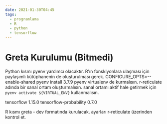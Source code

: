 ```yaml
---
date: 2021-01-30T04:45
tags:
  - programlama
  - R
  - python
  - tensorflow
---
```


# Greta Kurulumu (Bitmedi)

Python kısmı
pyenv yardımcı olacaktır.
R'ın fonskiyonlara ulaşması için paylaşımlı kütüphanenin de oluşturulması gerek.
CONFIGURE_OPTS=--enable-shared pyenv install 3.7.9
pyenv virtualenv de kurmalısın.
r-reticulate adında bir sanal ortam oluşturmalısın.
sanal ortamı aktif hale getirmek için `pyenv activate ${VIRTUAL_ENV}` kullanmalısın.

tensorflow 1.15.0
tensorflow-probability 0.7.0

R kısmı
greta - dev formatında kurulacak.
ayarları r-reticulate üzerinden kontrol et.


